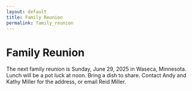 ```yaml
---
layout: default
title: Family Reunion
permalink: family_reunion
---
```


# Family Reunion

The next family reunion is Sunday, June 29, 2025 in Waseca, Minnesota. Lunch will be a pot luck at noon. Bring a dish to share. Contact Andy and Kathy Miller for the address, or email Reid Miller.

